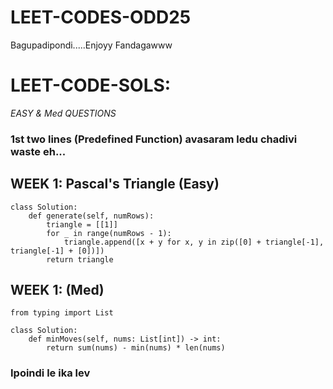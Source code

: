 # LEET-CODES-ODD25
Bagupadipondi.....Enjoyy Fandagawww

# LEET-CODE-SOLS:
*EASY & Med QUESTIONS*

### 1st  two lines (Predefined Function) avasaram ledu chadivi waste eh... 

## WEEK 1:  Pascal's Triangle (Easy)
```
class Solution:
    def generate(self, numRows):
        triangle = [[1]]
        for _ in range(numRows - 1):
            triangle.append([x + y for x, y in zip([0] + triangle[-1], triangle[-1] + [0])])
        return triangle
```
## WEEK 1:   (Med)
```
from typing import List

class Solution:
    def minMoves(self, nums: List[int]) -> int:
        return sum(nums) - min(nums) * len(nums)

```
### Ipoindi le ika lev
